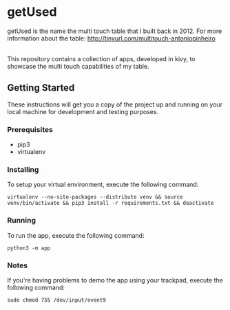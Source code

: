 # getUsed

getUsed is the name the multi touch table that I built back in 2012.
For more information about the table: http://tinyurl.com/multitouch-antoniopinheiro

<br/> This repository contains a collection of apps, developed in kivy, to showcase the multi touch capabilities of my table.

## Getting Started

These instructions will get you a copy of the project up and running on your local machine for development and testing purposes.

### Prerequisites

* pip3
* virtualenv

### Installing

To setup your virtual environment, execute the following command:

```
virtualenv --no-site-packages --distribute venv && source venv/bin/activate && pip3 install -r requirements.txt && deactivate
```

### Running

To run the app, execute the following command:

```
python3 -m app
```

### Notes

If you're having problems to demo the app using your trackpad, execute the following command:

```
sudo chmod 755 /dev/input/event9
```